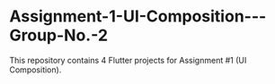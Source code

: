 # Assignment-1-UI-Composition---Group-No.-2
This repository contains 4 Flutter projects for Assignment #1 (UI Composition).
